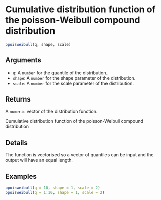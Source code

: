 # Cumulative distribution function of the poisson-Weibull compound distribution

```r
ppoisweibull(q, shape, scale)
```

## Arguments

- `q`: A `number` for the quantile of the distribution.
- `shape`: A `number` for the shape parameter of the distribution.
- `scale`: A `number` for the scale parameter of the distribution.

## Returns

A `numeric` vector of the distribution function.

Cumulative distribution function of the poisson-Weibull compound distribution

## Details

The function is vectorised so a vector of quantiles can be input and the output will have an equal length.

## Examples

```r
ppoisweibull(q = 10, shape = 1, scale = 2)
ppoisweibull(q = 1:10, shape = 1, scale = 2)
```
